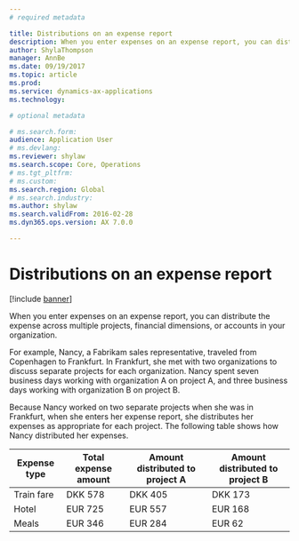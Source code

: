 ```yaml
---
# required metadata

title: Distributions on an expense report
description: When you enter expenses on an expense report, you can distribute the expense across multiple projects, legal entities, or accounts in your organization.
author: ShylaThompson
manager: AnnBe
ms.date: 09/19/2017
ms.topic: article
ms.prod: 
ms.service: dynamics-ax-applications
ms.technology: 

# optional metadata

# ms.search.form:  
audience: Application User
# ms.devlang: 
ms.reviewer: shylaw
ms.search.scope: Core, Operations
# ms.tgt_pltfrm: 
# ms.custom: 
ms.search.region: Global
# ms.search.industry: 
ms.author: shylaw
ms.search.validFrom: 2016-02-28
ms.dyn365.ops.version: AX 7.0.0

---
```


# Distributions on an expense report

[!include [banner](../includes/banner.md)]

When you enter expenses on an expense report, you can distribute the expense across multiple projects, financial dimensions, or accounts in your organization.

For example, Nancy, a Fabrikam sales representative, traveled from Copenhagen to Frankfurt. In Frankfurt, she met with two organizations to discuss separate projects for each organization. Nancy spent seven business days working with organization A on project A, and three business days working with organization B on project B.

Because Nancy worked on two separate projects when she was in Frankfurt, when she enters her expense report, she distributes her expenses as appropriate for each project. The following table shows how Nancy distributed her expenses.


| Expense type | Total expense amount|Amount distributed to project A| Amount distributed to project B |
|--------------|---------------------|-------------------------------|---------------------------------|
|Train fare   |DKK 578              |DKK 405                        |DKK 173                          |
|Hotel         |EUR 725              |EUR 557                        |EUR 168                          |
|Meals         |EUR 346              |EUR 284                        |EUR 62                           |

